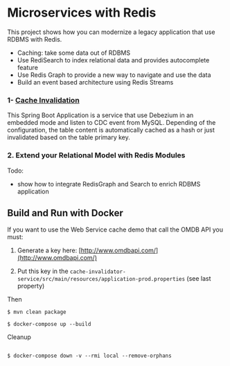 # Microservices with Redis

This project shows how you can modernize a legacy application that use RDBMS with Redis.

* Caching: take some data out of RDBMS
* Use RediSearch to index relational data and provides autocomplete feature
* Use Redis Graph to provide a new way to navigate and use the data
* Build an event based architecture using Redis Streams


### 1- [Cache Invalidation](cache-invalidator-service)

This Spring Boot Application is a service that use Debezium in an embedded mode and listen to CDC event from MySQL.
Depending of the configuration, the table content is automatically cached as a hash or just invalidated based on the table primary key.


### 2. Extend your Relational Model with Redis Modules

Todo:

* show how to integrate RedisGraph and Search to enrich RDBMS application



## Build and Run with Docker


If you want to use the Web Service cache demo that call the OMDB API you must:

1. Generate a key here: [http://www.omdbapi.com/](http://www.omdbapi.com/)

2. Put this key in the `cache-invalidator-service/src/main/resources/application-prod.properties` (see last property)

Then



```
$ mvn clean package

$ docker-compose up --build

```

Cleanup

```

$ docker-compose down -v --rmi local --remove-orphans

```